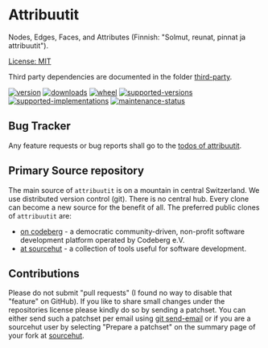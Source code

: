 # Attribuutit

Nodes, Edges, Faces, and Attributes (Finnish: "Solmut, reunat, pinnat ja attribuutit").

[License: MIT](https://git.sr.ht/~sthagen/attribuutit/tree/default/item/LICENSE)

Third party dependencies are documented in the folder [third-party](third-party/README.md).

[![version](https://img.shields.io/pypi/v/attribuutit.svg?style=flat)](https://pypi.python.org/pypi/attribuutit/)
[![downloads](https://pepy.tech/badge/attribuutit/month)](https://pepy.tech/project/attribuutit)
[![wheel](https://img.shields.io/pypi/wheel/attribuutit.svg?style=flat)](https://pypi.python.org/pypi/attribuutit/)
[![supported-versions](https://img.shields.io/pypi/pyversions/attribuutit.svg?style=flat)](https://pypi.python.org/pypi/attribuutit/)
[![supported-implementations](https://img.shields.io/pypi/implementation/attribuutit.svg?style=flat)](https://pypi.python.org/pypi/attribuutit/)
[![maintenance-status](https://img.shields.io/github/commit-activity/y/sthagen/attribuutit.svg?style=flat)](https://git.sr.ht/~sthagen/attribuutit/log)

## Bug Tracker

Any feature requests or bug reports shall go to the [todos of attribuutit](https://todo.sr.ht/~sthagen/attribuutit).

## Primary Source repository

The main source of `attribuutit` is on a mountain in central Switzerland.
We use distributed version control (git).
There is no central hub.
Every clone can become a new source for the benefit of all.
The preferred public clones of `attribuutit` are:

* [on codeberg](https://codeberg.org/sthagen/attribuutit) - a democratic community-driven, non-profit software development platform operated by Codeberg e.V.
* [at sourcehut](https://git.sr.ht/~sthagen/attribuutit) - a collection of tools useful for software development.

## Contributions

Please do not submit "pull requests" (I found no way to disable that "feature" on GitHub).
If you like to share small changes under the repositories license please kindly do so by sending a patchset.
You can either send such a patchset per email using [git send-email](https://git-send-email.io) or 
if you are a sourcehut user by selecting "Prepare a patchset" on the summary page of your fork at [sourcehut](https://git.sr.ht/).
